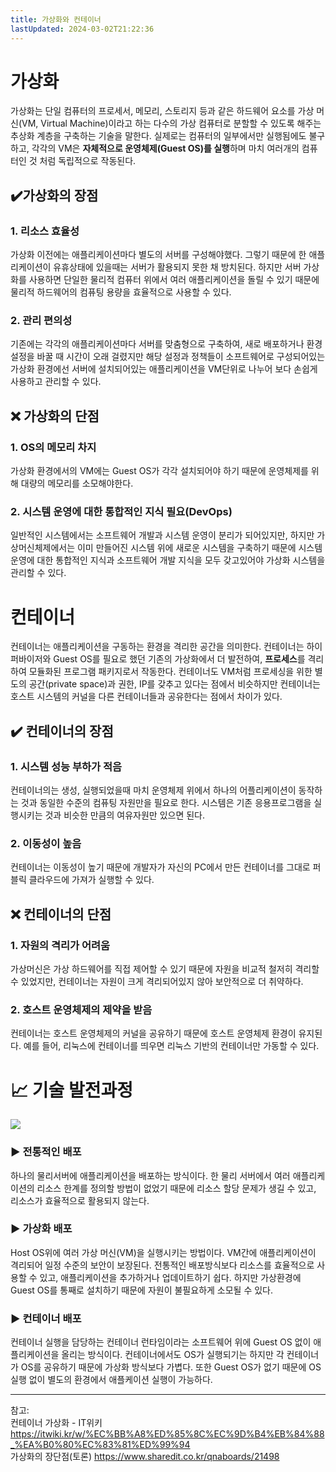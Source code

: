 ```yaml
---
title: 가상화와 컨테이너
lastUpdated: 2024-03-02T21:22:36
---
```

# 가상화

 가상화는 단일 컴퓨터의 프로세서, 메모리, 스토리지 등과 같은 하드웨어 요소를 가상 머신(VM, Virtual Machine)이라고 하는 다수의 가상 컴퓨터로 분할할 수 있도록 해주는 추상화 계층을 구축하는 기술을 말한다. 실제로는 컴퓨터의 일부에서만 실행됨에도 불구하고, 각각의 VM은 **자체적으로 운영체제(Guest OS)를 실행**하며 마치 여러개의 컴퓨터인 것 처럼 독립적으로 작동된다. 

 ## ✔️가상화의 장점 
  ### 1. 리소스 효율성
   가상화 이전에는 애플리케이션마다 별도의 서버를 구성해야했다. 그렇기 때문에 한 애플리케이션이 유휴상태에 있을때는 서버가 활용되지 못한 채 방치된다. 하지만 서버 가상화를 사용하면 단일한 물리적 컴퓨터 위에서 여러 애플리케이션을 돌릴 수 있기 때문에 물리적 하드웨어의 컴퓨팅 용량을 효율적으로 사용할 수 있다.
  ### 2. 관리 편의성
   기존에는 각각의 애플리케이션마다 서버를 맞춤형으로 구축하여, 새로 배포하거나 환경설정을 바꿀 때 시간이 오래 걸렸지만 해당 설정과 정책들이 소프트웨어로 구성되어있는 가상화 환경에선 서버에 설치되어있는 애플리케이션을 VM단위로 나누어 보다 손쉽게 사용하고 관리할 수 있다. 

 ## ❌ 가상화의 단점 
  ### 1. OS의 메모리 차지
   가상화 환경에서의 VM에는 Guest OS가 각각 설치되어야 하기 때문에 운영체제를 위해 대량의 메모리를 소모해야한다. 
  ### 2. 시스템 운영에 대한 통합적인 지식 필요(DevOps)
   일반적인 시스템에서는 소프트웨어 개발과 시스템 운영이 분리가 되어있지만, 하지만 가상머신체제에서는 이미 만들어진 시스템 위에 새로운 시스템을 구축하기 때문에 시스템 운영에 대한 통합적인 지식과 소프트웨어 개발 지식을 모두 갖고있어야 가상화 시스템을 관리할 수 있다.

# 컨테이너
컨테이너는 애플리케이션을 구동하는 환경을 격리한 공간을 의미한다. 컨테이너는 하이퍼바이저와 Guest OS를 필요로 했던 기존의 가상화에서 더 발전하여, **프로세스**를 격리하여 모듈화된 프로그램 패키지로서 작동한다.
컨테이너도 VM처럼 프로세싱을 위한 별도의 공간(private space)과 권한,  IP를 갖추고 있다는 점에서 비슷하지만 컨테이너는 호스트 시스템의 커널을 다른 컨테이너들과 공유한다는 점에서 차이가 있다.

 ## ✔️ 컨테이너의 장점 
  ### 1. 시스템 성능 부하가 적음
   컨테이너의는 생성, 실행되었을때 마치 운영체제 위에서 하나의 어플리케이션이 동작하는 것과 동일한 수준의 컴퓨팅 자원만을 필요로 한다. 시스템은 기존 응용프로그램을 실행시키는 것과 비슷한 만큼의 여유자원만 있으면 된다.
  ### 2. 이동성이 높음
   컨테이너는 이동성이 높기 때문에 개발자가 자신의 PC에서 만든 컨테이너를 그대로 퍼블릭 클라우드에 가져가 실행할 수 있다.

 ## ❌ 컨테이너의 단점 
  ### 1. 자원의 격리가 어려움
   가상머신은 가상 하드웨어를 직접 제어할 수 있기 때문에 자원을 비교적 철저히 격리할 수 있었지만, 컨테이너는 자원이 크게 격리되어있지 않아 보안적으로 더 취약하다.
  ### 2. 호스트 운영체제의 제약을 받음
   컨테이너는 호스트 운영체제의 커널을 공유하기 때문에 호스트 운영체제 환경이 유지된다. 예를 들어, 리눅스에 컨테이너를 띄우면 리눅스 기반의 컨테이너만 가동할 수 있다. 


# 📈 기술 발전과정
 <a href="https://kubernetes.io/docs/concepts/overview/"><img src="https://d33wubrfki0l68.cloudfront.net/26a177ede4d7b032362289c6fccd448fc4a91174/eb693/images/docs/container_evolution.svg"/></a>

### <span>▶</span> 전통적인 배포
하나의 물리서버에 애플리케이션을 배포하는 방식이다. 한 물리 서버에서 여러 애플리케이션의 리소스 한계를 정의할 방법이 없었기 때문에 리소스 할당 문제가 생길 수 있고, 리소스가 효율적으로 활용되지 않는다. 

### <span>▶</span> 가상화 배포
Host OS위에 여러 가상 머신(VM)을 실행시키는 방법이다. VM간에 애플리케이션이 격리되어 일정 수준의 보안이 보장된다. 전통적인 배포방식보다 리소스를 효율적으로 사용할 수 있고, 애플리케이션을 추가하거나 업데이트하기 쉽다. 하지만 가상환경에 Guest OS를 통째로 설치하기 때문에 자원이 불필요하게 소모될 수 있다.

### <span>▶</span> 컨테이너 배포
컨테이너 실행을 담당하는 컨테이너 런타임이라는 소프트웨어 위에 Guest OS 없이 애플리케이션을 올리는 방식이다. 컨테이너에서도 OS가 실행되기는 하지만 각 컨테이너가 OS를 공유하기 때문에 가상화 방식보다 가볍다. 또한 Guest OS가 없기 때문에 OS 실행 없이 별도의 환경에서 애플케이션 실행이 가능하다.

</div>

 ---

참고:<br>
컨테이너 가상화 - IT위키 https://itwiki.kr/w/%EC%BB%A8%ED%85%8C%EC%9D%B4%EB%84%88_%EA%B0%80%EC%83%81%ED%99%94<br>
가상화의 장단점(토론) https://www.sharedit.co.kr/qnaboards/21498<br>

